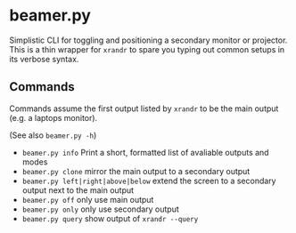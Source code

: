 # beamer.py

Simplistic CLI for toggling and positioning a secondary monitor or projector.  
This is a thin wrapper for `xrandr` to spare you typing out common setups in its verbose syntax.

## Commands

Commands assume the first output listed by `xrandr` to be the main output (e.g. a laptops monitor).

(See also `beamer.py -h`)

* `beamer.py info` Print a short, formatted list of avaliable outputs and modes
* `beamer.py clone` mirror the main output to a secondary output
* `beamer.py left|right|above|below` extend the screen to a secondary output next to the main output
* `beamer.py off` only use main output
* `beamer.py only` only use secondary output
* `beamer.py query` show output of `xrandr --query`

